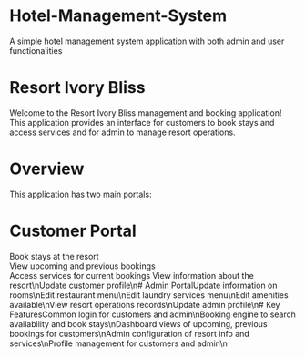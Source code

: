 # Hotel-Management-System  

A simple hotel management system application with both admin and user functionalities  

# Resort Ivory Bliss  
Welcome to the Resort Ivory Bliss management and booking application!  
This application provides an interface for customers to book stays and access services and for admin to manage resort operations.  

# Overview  

This application has two main portals:  

# Customer Portal  
Book stays at the resort  
View upcoming and previous bookings  
Access services for current bookings 
View information about the resort\nUpdate customer profile\n# Admin PortalUpdate information on rooms\nEdit restaurant menu\nEdit laundry services menu\nEdit amenities available\nView resort operations records\nUpdate admin profile\n# Key FeaturesCommon login for customers and admin\nBooking engine to search availability and book stays\nDashboard views of upcoming, previous bookings for customers\nAdmin configuration of resort info and services\nProfile management for customers and admin\n
